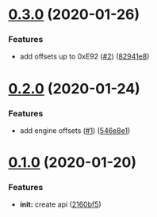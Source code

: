 # [0.3.0](https://github.com/fsuipc-node/api/compare/0.2.0...0.3.0) (2020-01-26)


### Features

* add offsets up to 0xE92 ([#2](https://github.com/fsuipc-node/api/issues/2)) ([82941e8](https://github.com/fsuipc-node/api/commit/82941e8e71cf85995f9ca5a0c346f1f5c330524b))



# [0.2.0](https://github.com/fsuipc-node/api/compare/0.1.0...0.2.0) (2020-01-24)


### Features

* add engine offsets ([#1](https://github.com/fsuipc-node/api/issues/1)) ([546e8e1](https://github.com/fsuipc-node/api/commit/546e8e15d5f427775daeac3446dfb1ab42273656))



# [0.1.0](https://github.com/fsuipc-node/api/compare/2160bf540ee04f2f6cd8870da5e6ce28b7228215...0.1.0) (2020-01-20)


### Features

* **init:** create api ([2160bf5](https://github.com/fsuipc-node/api/commit/2160bf540ee04f2f6cd8870da5e6ce28b7228215))



